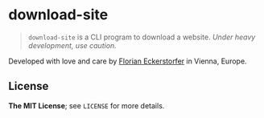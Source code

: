 download-site
=============

> `download-site` is a CLI program to download a website. *Under heavy development, use caution.*

Developed with love and care by [Florian Eckerstorfer](https://florian.ec) in Vienna, Europe.


License
-------

**The MIT License**; see `LICENSE` for more details.
